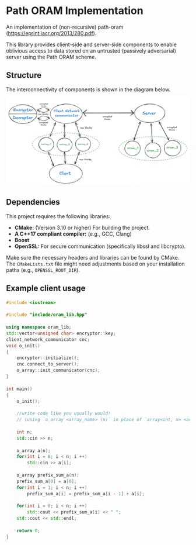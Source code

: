 # Path ORAM Implementation

An implementation of (non-recursive) path-oram (https://eprint.iacr.org/2013/280.pdf).

This library provides client-side and server-side components to enable oblivious access to data stored on an untrusted (passively adversarial) server using the Path ORAM scheme.

## Structure

The interconnectivity of components is shown in the diagram below.

![ORAM Structure](misc/structure.png)

## Dependencies

This project requires the following libraries:

*   **CMake:** (Version 3.10 or higher) For building the project.
*   **A C++17 compliant compiler:** (e.g., GCC, Clang)
*   **Boost**
*   **OpenSSL:** For secure communication (specifically libssl and libcrypto).


Make sure the necessary headers and libraries can be found by CMake. The `CMakeLists.txt` file might need adjustments based on your installation paths (e.g., `OPENSSL_ROOT_DIR`).

## Example client usage

```cpp
#include <iostream>

#include "include/oram_lib.hpp"

using namespace oram_lib;
std::vector<unsigned char> encryptor::key;
client_network_communicator cnc;
void o_init()
{
    encryptor::initialize();
    cnc.connect_to_server();
    o_array::init_communicator(cnc);
}

int main()
{
    o_init();

    //write code like you usually would! 
    // (using `o_array <array_name> (n)` in place of `array<int, n> <array_name>`)

    int n;
    std::cin >> n;

    o_array a(n);
    for(int i = 0; i < n; i ++)
        std::cin >> a[i];
    
    o_array prefix_sum_a(n);
    prefix_sum_a[0] = a[0];
    for(int i = 1; i < n; i ++)
        prefix_sum_a[i] = prefix_sum_a[i - 1] + a[i];
    
    for(int i = 0; i < n; i ++)
        std::cout << prefix_sum_a[i] << " ";
    std::cout << std::endl;

    return 0;
}
```